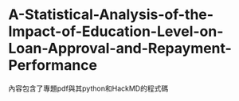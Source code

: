 # A-Statistical-Analysis-of-the-Impact-of-Education-Level-on-Loan-Approval-and-Repayment-Performance
內容包含了專題pdf與其python和HackMD的程式碼
